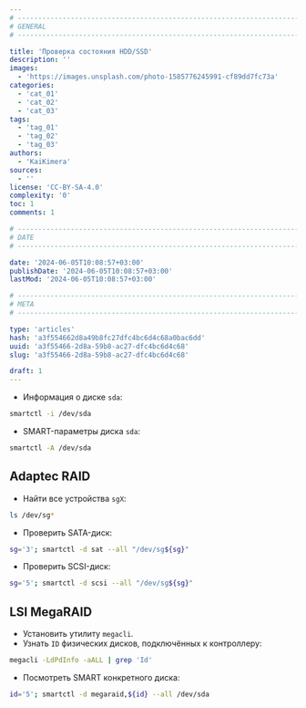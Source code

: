 ```yaml
---
# -------------------------------------------------------------------------------------------------------------------- #
# GENERAL
# -------------------------------------------------------------------------------------------------------------------- #

title: 'Проверка состояния HDD/SSD'
description: ''
images:
  - 'https://images.unsplash.com/photo-1585776245991-cf89dd7fc73a'
categories:
  - 'cat_01'
  - 'cat_02'
  - 'cat_03'
tags:
  - 'tag_01'
  - 'tag_02'
  - 'tag_03'
authors:
  - 'KaiKimera'
sources:
  - ''
license: 'CC-BY-SA-4.0'
complexity: '0'
toc: 1
comments: 1

# -------------------------------------------------------------------------------------------------------------------- #
# DATE
# -------------------------------------------------------------------------------------------------------------------- #

date: '2024-06-05T10:08:57+03:00'
publishDate: '2024-06-05T10:08:57+03:00'
lastMod: '2024-06-05T10:08:57+03:00'

# -------------------------------------------------------------------------------------------------------------------- #
# META
# -------------------------------------------------------------------------------------------------------------------- #

type: 'articles'
hash: 'a3f554662d8a49b8fc27dfc4bc6d4c68a0bac6dd'
uuid: 'a3f55466-2d8a-59b8-ac27-dfc4bc6d4c68'
slug: 'a3f55466-2d8a-59b8-ac27-dfc4bc6d4c68'

draft: 1
---
```




<!--more-->

- Информация о диске `sda`:

```bash
smartctl -i /dev/sda
```

- SMART-параметры диска `sda`:

```bash
smartctl -A /dev/sda
```

## Adaptec RAID

- Найти все устройства `sgX`:

```bash
ls /dev/sg*
```

- Проверить SATA-диск:

```bash
sg='3'; smartctl -d sat --all "/dev/sg${sg}"
```

- Проверить SCSI-диск:

```bash
sg='5'; smartctl -d scsi --all "/dev/sg${sg}"
```

## LSI MegaRAID

- Установить утилиту `megacli`.
- Узнать `ID` физических дисков, подключённых к контроллеру:

```bash
megacli -LdPdInfo -aALL | grep 'Id'
```

- Посмотреть SMART конкретного диска:

```bash
id='5'; smartctl -d megaraid,${id} --all /dev/sda
```
